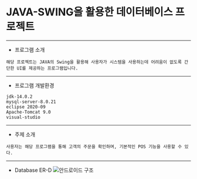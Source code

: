 # JAVA-SWING을 활용한 데이터베이스 프로젝트
<hr />

- 프로그램 소개
```
해당 프로젝트는 JAVA의 Swing을 활용해 사용자가 시스템을 사용하는데 어려움이 없도록 간단한 UI를 제공하는 프로그램입니다.
```
<hr />

- 프로그램 개발환경
```
jdk-14.0.2
mysql-server-8.0.21
eclipse 2020-09
Apache-Tomcat 9.0
visual-studio
```
<hr />

- 주제 소개
```
사용자는 해당 프로그램을 통해 고객의 주문을 확인하며, 기본적인 POS 기능을 사용할 수 있다.
```
<hr />

- Database ER-D
![안드로이드 구조](https://github.com/DongGeon0908/) 

